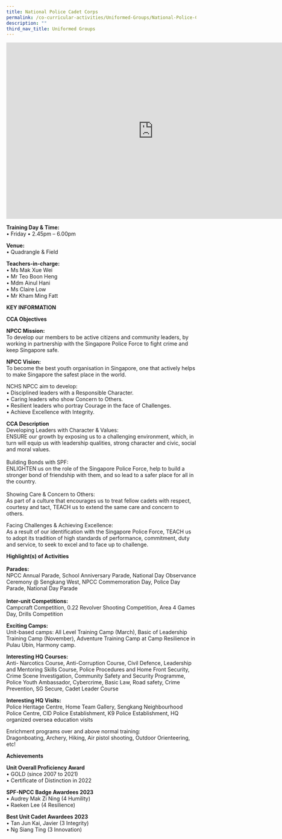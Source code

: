 ```yaml
---
title: National Police Cadet Corps
permalink: /co-curricular-activities/Uniformed-Groups/National-Police-Cadet-Corps/
description: ""
third_nav_title: Uniformed Groups
---
```

<iframe allowfullscreen="true" height="467" width="780" frameborder="0" src="https://docs.google.com/presentation/d/e/2PACX-1vTKC3uxcCrLiTOMbsz6EYzgPTSz9FIxx0vN212AA8rVgh01BznhGx7DoYUtvVUHoQX6giQpttypOmOO/embed?start=true&amp;loop=true&amp;delayms=5000"></iframe>

**Training Day &amp; Time:**<br>
•	Friday •	2.45pm – 6.00pm <br>

**Venue:**<br>
•	Quadrangle &amp; Field <br>

**Teachers-in-charge:**<br>
•	Ms Mak Xue Wei<br>
•	Mr Teo Boon Heng <br>
•	Mdm Ainul Hani <br>
•	Ms Claire Low <br>
•	Mr Kham Ming Fatt<br>

**KEY INFORMATION**<br>

**CCA Objectives**<br>

**NPCC Mission:**<br>
To develop our members to be active citizens and community leaders, by working in partnership with the Singapore Police Force to fight crime and keep Singapore safe. <br>

**NPCC Vision:**<br>
To become the best youth organisation in Singapore, one that actively helps to make Singapore the safest place in the world. <br>

NCHS NPCC aim to develop: <br>
•	Disciplined leaders with a Responsible Character. <br>
•	Caring leaders who show Concern to Others.<br>
•	Resilient leaders who portray Courage in the face of Challenges. <br>
•	Achieve Excellence with Integrity.<br>

**CCA Description**<br>
Developing Leaders with Character &amp; Values:<br>
ENSURE our growth by exposing us to a challenging environment, which, in turn will equip us with leadership qualities, strong character and civic, social and moral values. <br><br>
Building Bonds with SPF: <br>
ENLIGHTEN us on the role of the Singapore Police Force, help to build a stronger bond of friendship with them, and so lead to a safer place for all in the country.<br><br> Showing Care &amp; Concern to Others: <br>
As part of a culture that encourages us to treat fellow cadets with respect, courtesy and tact, TEACH us to extend the same care and concern to others. <br>

Facing Challenges &amp; Achieving Excellence: <br>
As a result of our identification with the Singapore Police Force, TEACH us to adopt its tradition of high standards of performance, commitment, duty and service, to seek to excel and to face up to challenge. <br>

**Highlight(s) of Activities**<br>
<br>
**Parades:**<br>
NPCC Annual Parade, School Anniversary Parade, National Day Observance Ceremony @ Sengkang West, NPCC Commemoration Day, Police Day Parade, National Day Parade <br>
<br>
**Inter-unit Competitions:**<br>
Campcraft Competition, 0.22 Revolver Shooting Competition, Area 4 Games Day, Drills Competition <br>

**Exciting Camps:**<br>
Unit-based camps: All Level Training Camp (March), Basic of Leadership Training Camp (November), Adventure Training Camp at Camp Resilience in Pulau Ubin, Harmony camp.<br>

**Interesting HQ Courses:**<br>
Anti- Narcotics Course, Anti-Corruption Course, Civil Defence, Leadership and Mentoring Skills Course, Police Procedures and Home Front Security, Crime Scene Investigation, Community Safety and Security Programme, Police Youth Ambassador, Cybercrime, Basic Law, Road safety, Crime Prevention, SG Secure, Cadet Leader Course <br>

**Interesting HQ Visits:**<br>
Police Heritage Centre, Home Team Gallery, Sengkang Neighbourhood Police Centre, CID Police Establishment, K9 Police Establishment, HQ organized oversea education visits <br>

Enrichment programs over and above normal training: <br>
Dragonboating, Archery, Hiking, Air pistol shooting, Outdoor Orienteering, etc! <br>

**Achievements**<br>

**Unit Overall Proficiency Award**<br>
•	GOLD (since 2007 to 2021) <br>
•	Certificate of Distinction in 2022 <br>

**SPF-NPCC Badge Awardees 2023**<br>
•	Audrey Mak Zi Ning (4 Humility) <br>
•	Raeken Lee (4 Resilience) <br>

**Best Unit Cadet Awardees 2023**<br>
•	Tan Jun Kai, Javier (3 Integrity) <br>
•	Ng Siang Ting (3 Innovation)